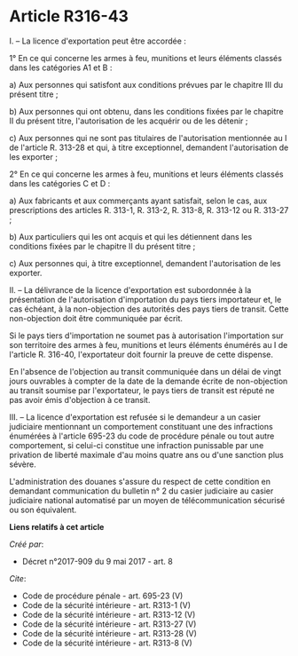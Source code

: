 # Article R316-43

I. – La licence d'exportation peut être accordée : 

1° En ce qui concerne les armes à feu, munitions et leurs éléments classés dans les catégories A1 et B : 

a) Aux personnes qui satisfont aux conditions prévues par le chapitre III du présent titre ; 

b) Aux personnes qui ont obtenu, dans les conditions fixées par le chapitre II du présent titre, l'autorisation de les
acquérir ou de les détenir ; 

c) Aux personnes qui ne sont pas titulaires de l'autorisation mentionnée au I de l'article R. 313-28 et qui, à titre
exceptionnel, demandent l'autorisation de les exporter ; 

2° En ce qui concerne les armes à feu, munitions et leurs éléments classés dans les catégories C et D : 

a) Aux fabricants et aux commerçants ayant satisfait, selon le cas, aux prescriptions des articles R. 313-1, R. 313-2, R.
313-8, R. 313-12 ou R. 313-27 ; 

b) Aux particuliers qui les ont acquis et qui les détiennent dans les conditions fixées par le chapitre II du présent
titre ; 

c) Aux personnes qui, à titre exceptionnel, demandent l'autorisation de les exporter. 

II. – La délivrance de la licence d'exportation est subordonnée à la présentation de l'autorisation d'importation du pays
tiers importateur et, le cas échéant, à la non-objection des autorités des pays tiers de transit. Cette non-objection doit
être communiquée par écrit. 

Si le pays tiers d'importation ne soumet pas à autorisation l'importation sur son territoire des armes à feu, munitions et
leurs éléments énumérés au I de l'article R. 316-40, l'exportateur doit fournir la preuve de cette dispense. 

En l'absence de l'objection au transit communiquée dans un délai de vingt jours ouvrables à compter de la date de la demande
écrite de non-objection au transit soumise par l'exportateur, le pays tiers de transit est réputé ne pas avoir émis
d'objection à ce transit. 

III. – La licence d'exportation est refusée si le demandeur a un casier judiciaire mentionnant un comportement constituant
une des infractions énumérées à l'article 695-23 du code de procédure pénale ou tout autre comportement, si celui-ci
constitue une infraction punissable par une privation de liberté maximale d'au moins quatre ans ou d'une sanction plus
sévère. 

L'administration des douanes s'assure du respect de cette condition en demandant communication du bulletin n° 2 du casier
judiciaire au casier judiciaire national automatisé par un moyen de télécommunication sécurisé ou son équivalent.

**Liens relatifs à cet article**

_Créé par_:

  - Décret n°2017-909 du 9 mai 2017 - art. 8

_Cite_:

  - Code de procédure pénale - art. 695-23 (V)
  - Code de la sécurité intérieure - art. R313-1 (V)
  - Code de la sécurité intérieure - art. R313-12 (V)
  - Code de la sécurité intérieure - art. R313-27 (V)
  - Code de la sécurité intérieure - art. R313-28 (V)
  - Code de la sécurité intérieure - art. R313-8 (V)
